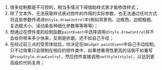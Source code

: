 

1. 很多绘制都是不可控的，相当多情况下得借助样式表才能修改样式；
2. 除了文本外，无法获取样式表对控件的作用的实际参数，也无法通过任何方式将这些参数传递进``QStyle.drawControl``中(例如背景色、边框色、边框粗细、复选框大小、滚动条各种细化参数等等等等)；
3. 想通过在控件类的绘制函数``paintEvent``中选择调用``QStyle.drawControl``并不会给你带来多少快来，反倒是折磨，还不如自己手绘；
4. 在经过前三点的受苦体验后，你决定在``QWidget.paintEvent``中自己手动绘制，只不过效果只会限制在相应的控件类中，如果想重用性更高的话倒不如重写``QProxyStyle.drawControl``，然后控件直接调用``setStyle(style)``，以达到更高级的代码复用；








